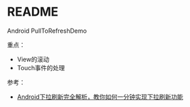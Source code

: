 README
===

Android PullToRefreshDemo

重点：
- View的滚动
- Touch事件的处理

参考：
- [Android下拉刷新完全解析，教你如何一分钟实现下拉刷新功能](http://blog.csdn.net/guolin_blog/article/details/9255575)
